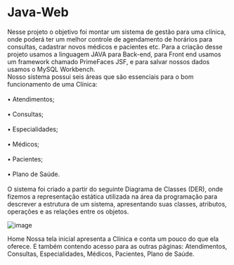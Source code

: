 # Java-Web
Nesse projeto o objetivo foi montar um sistema de gestão para uma clínica, onde poderá ter um melhor controle de agendamento de horários para consultas, cadastrar novos médicos e pacientes etc. Para a criação desse projeto usamos a linguagem JAVA para Back-end, para Front end usamos um framework chamado PrimeFaces JSF, e para salvar nossos dados usamos o MySQL Workbench.<br>
Nosso sistema possui seis áreas que são essenciais para o bom funcionamento de uma
Clínica:<br><br>
• Atendimentos;<br><br>
• Consultas;<br><br>
• Especialidades;<br><br>
• Médicos;<br><br>
• Pacientes;<br><br>
• Plano de Saúde.<br><br>
O sistema foi criado a partir do seguinte Diagrama de Classes (DER), onde fizemos a
representação estática utilizada na área da programação para descrever a estrutura de
um sistema, apresentando suas classes, atributos, operações e as relações entre os
objetos.

![image](https://user-images.githubusercontent.com/48594322/136036670-73da1506-3f7f-4a8a-ada1-66106326ab14.png)

Home
Nossa tela inicial apresenta a Clínica e conta um pouco do que ela oferece.
E também contendo acesso para as outras páginas: Atendimentos, Consultas,
Especialidades, Médicos, Pacientes, Plano de Saúde.
